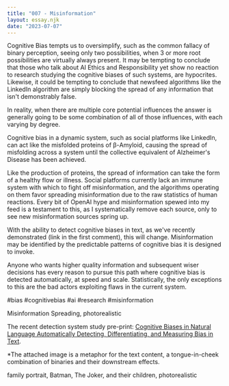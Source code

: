 ```yaml
---
title: "007 - Misinformation"
layout: essay.njk
date: "2023-07-07"
---
```


Cognitive Bias tempts us to oversimplify, such as the common fallacy of binary perception, seeing only two possibilities, when 3 or more root possibilities are virtually always present. It may be tempting to conclude that those who talk about AI Ethics and Responsibility yet show no reaction to research studying the cognitive biases of such systems, are hypocrites. Likewise, it could be tempting to conclude that newsfeed algorithms like the LinkedIn algorithm are simply blocking the spread of any information that isn't demonstrably false.

In reality, when there are multiple core potential influences the answer is generally going to be some combination of all of those influences, with each varying by degree.

Cognitive bias in a dynamic system, such as social platforms like LinkedIn, can act like the misfolded proteins of β-Amyloid, causing the spread of misfolding across a system until the collective equivalent of Alzheimer's Disease has been achieved.

Like the production of proteins, the spread of information can take the form of a healthy flow or illness. Social platforms currently lack an immune system with which to fight off misinformation, and the algorithms operating on them favor spreading misinformation due to the raw statistics of human reactions. Every bit of OpenAI hype and misinformation spewed into my feed is a testament to this, as I systematically remove each source, only to see new misinformation sources spring up.

With the ability to detect cognitive biases in text, as we've recently demonstrated (link in the first comment), this will change. Misinformation may be identified by the predictable patterns of cognitive bias it is designed to invoke.

Anyone who wants higher quality information and subsequent wiser decisions has every reason to pursue this path where cognitive bias is detected automatically, at speed and scale. Statistically, the only exceptions to this are the bad actors exploiting flaws in the current system.

#bias #cognitivebias #ai #research #misinformation

Misinformation Spreading, photorealistic

The recent detection system study pre-print: [Cognitive Biases in Natural Language Automatically Detecting, Differentiating, and Measuring Bias in Text](https://www.researchgate.net/publication/372078491_Cognitive_Biases_in_Natural_Language_Automatically_Detecting_Differentiating_and_Measuring_Bias_in_Text).

\*The attached image is a metaphor for the text content, a tongue-in-cheek combination of binaries and their downstream effects.

family portrait, Batman, The Joker, and their children, photorealistic
